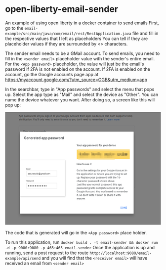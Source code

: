 # open-liberty-email-sender
An example of using open liberty in a docker container to send emails
First, go to the `email-example/src/main/java/com/email/rest/RestApplication.java` file and fill in the respective values that I left as placeholders
You can tell if they are placeholder values if they are surrounded by <> characters.

The sender email needs to be a GMail account. To send emails, you need to fill in the `<sender email>` placeholder 
value with the sender's entire email. For the `<App password>` placeholder, the value will just be the email's
password if 2FA is not enabled on the account. If 2FA is enabled on the account, go the Google acocunts page app at
https://myaccount.google.com/?utm_source=OGB&utm_medium=app

In the searchbar, type in "App passwords" and select the menu that pops up. Select the app type as "Mail" and select the
device as "Other". You can name the device whatever you want. After doing so, a screen like this will pop up:


![img.png](img.png)

The code that is generated will go in the `<App password>` place holder.

To run this application, run `docker build . -t email-sender && docker run -d -p 9080:9080 -p 465:465 email-sender`
Once the application is up and running, send a post request to the route `http://localhost:9080/email-example/api/send`
and you will find that the `<receiver email>` will have received an email from `<sender email>`
